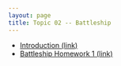```yaml
---
layout: page
title: Topic 02 -- Battleship
---
```


* [Introduction (link)](/math180fall2021/modules/battleship/introduction)
* [Battleship Homework 1 (link)](/math180fall2021/modules/battleship/homework1)


